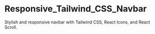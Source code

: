 # Responsive_Tailwind_CSS_Navbar
 Stylish and responsive navbar with Tailwind CSS, React Icons, and React Scroll.
